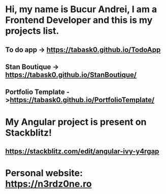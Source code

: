 # Hi, my name is Bucur Andrei, I am a Frontend Developer and this is my projects list.

## To do app -> https://tabask0.github.io/TodoApp

## Stan Boutique -> https://tabask0.github.io/StanBoutique/

## Portfolio Template ->https://tabask0.github.io/PortfolioTemplate/


# My Angular project is present on Stackblitz!

## https://stackblitz.com/edit/angular-ivy-y4rgap

# Personal website: https://n3rdz0ne.ro
